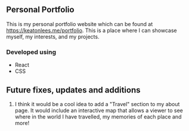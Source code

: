 ## Personal Portfolio

This is my personal portfolio website which can be found at https://keatonlees.me/portfolio. This is a place where I can showcase myself, my interests, and my projects.

### Developed using
- React
- CSS

## Future fixes, updates and additions
1. I think it would be a cool idea to add a "Travel" section to my about page. It would include an interactive map that allows a viewer to see where in the world I have travelled, my memories of each place and more!

